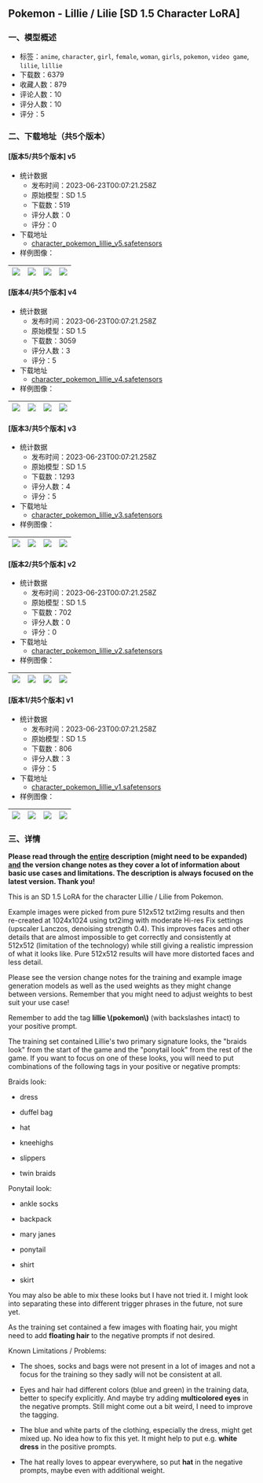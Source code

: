 ## Pokemon - Lillie / Lilie [SD 1.5 Character LoRA]
### 一、模型概述

- 标签：`anime`, `character`, `girl`, `female`, `woman`, `girls`, `pokemon`, `video game`, `lilie`, `lillie`
- 下载数：6379
- 收藏人数：879
- 评论人数：10
- 评分人数：10
- 评分：5

### 二、下载地址（共5个版本）

#### [版本5/共5个版本] v5

- 统计数据
  - 发布时间：2023-06-23T00:07:21.258Z
  - 原始模型：SD 1.5
  - 下载数：519
  - 评分人数：0
  - 评分：0
- 下载地址
  - [character_pokemon_lillie_v5.safetensors](https://civitai.com/api/download/models/101907)
- 样例图像：

| <img src="https://image.civitai.com/xG1nkqKTMzGDvpLrqFT7WA/9858a7b2-87c9-40e5-b1aa-ef08475d1a55/width=450/1250712.jpeg" /> | <img src="https://image.civitai.com/xG1nkqKTMzGDvpLrqFT7WA/32b37328-a957-4c8b-b2f0-8656f05159e4/width=450/1250710.jpeg" /> | <img src="https://image.civitai.com/xG1nkqKTMzGDvpLrqFT7WA/0f2119f5-17b6-4c5f-8861-a2838c41544d/width=450/1250709.jpeg" /> | <img src="https://image.civitai.com/xG1nkqKTMzGDvpLrqFT7WA/ec418590-debd-422a-a1c2-9c383b87f94f/width=450/1250711.jpeg" /> |
| ---- | ---- | ---- | ---- |

#### [版本4/共5个版本] v4

- 统计数据
  - 发布时间：2023-06-23T00:07:21.258Z
  - 原始模型：SD 1.5
  - 下载数：3059
  - 评分人数：3
  - 评分：5
- 下载地址
  - [character_pokemon_lillie_v4.safetensors](https://civitai.com/api/download/models/23789)
- 样例图像：

| <img src="https://image.civitai.com/xG1nkqKTMzGDvpLrqFT7WA/ab248556-76b9-448f-de69-16d4107cd300/width=450/276484.jpeg" /> | <img src="https://image.civitai.com/xG1nkqKTMzGDvpLrqFT7WA/1d8f7600-26db-4007-7fcd-77e245a73000/width=450/276483.jpeg" /> | <img src="https://image.civitai.com/xG1nkqKTMzGDvpLrqFT7WA/816371c4-b4ee-4ad3-d088-dfbd97e47a00/width=450/276482.jpeg" /> | <img src="https://image.civitai.com/xG1nkqKTMzGDvpLrqFT7WA/6acf1c4e-5dfc-482d-1815-40adcfeb5b00/width=450/276481.jpeg" /> |
| ---- | ---- | ---- | ---- |

#### [版本3/共5个版本] v3

- 统计数据
  - 发布时间：2023-06-23T00:07:21.258Z
  - 原始模型：SD 1.5
  - 下载数：1293
  - 评分人数：4
  - 评分：5
- 下载地址
  - [character_pokemon_lillie_v3.safetensors](https://civitai.com/api/download/models/16126)
- 样例图像：

| <img src="https://image.civitai.com/xG1nkqKTMzGDvpLrqFT7WA/ce44c052-dcc1-445f-b744-f4535a96a400/width=450/162620.jpeg" /> | <img src="https://image.civitai.com/xG1nkqKTMzGDvpLrqFT7WA/b3819a07-837c-4159-2e03-56e22122af00/width=450/162619.jpeg" /> | <img src="https://image.civitai.com/xG1nkqKTMzGDvpLrqFT7WA/6993635e-1339-40c4-87e0-37aeb92d7c00/width=450/162618.jpeg" /> | <img src="https://image.civitai.com/xG1nkqKTMzGDvpLrqFT7WA/773dfce1-c08e-4e37-6c32-92c6906fc800/width=450/162617.jpeg" /> |
| ---- | ---- | ---- | ---- |

#### [版本2/共5个版本] v2

- 统计数据
  - 发布时间：2023-06-23T00:07:21.258Z
  - 原始模型：SD 1.5
  - 下载数：702
  - 评分人数：0
  - 评分：0
- 下载地址
  - [character_pokemon_lillie_v2.safetensors](https://civitai.com/api/download/models/14538)
- 样例图像：

| <img src="https://image.civitai.com/xG1nkqKTMzGDvpLrqFT7WA/8e094914-625f-4090-ca44-8edf0f1d8a00/width=450/142189.jpeg" /> | <img src="https://image.civitai.com/xG1nkqKTMzGDvpLrqFT7WA/1ca471a9-e976-4331-ebbf-51ad135ded00/width=450/142188.jpeg" /> | <img src="https://image.civitai.com/xG1nkqKTMzGDvpLrqFT7WA/0fced52b-62f4-490c-6991-1ab07c665700/width=450/142187.jpeg" /> | <img src="https://image.civitai.com/xG1nkqKTMzGDvpLrqFT7WA/9d92a85c-2b81-4699-eaf6-9be6f5601600/width=450/142186.jpeg" /> |
| ---- | ---- | ---- | ---- |

#### [版本1/共5个版本] v1

- 统计数据
  - 发布时间：2023-06-23T00:07:21.258Z
  - 原始模型：SD 1.5
  - 下载数：806
  - 评分人数：3
  - 评分：5
- 下载地址
  - [character_pokemon_lillie_v1.safetensors](https://civitai.com/api/download/models/12458)
- 样例图像：

| <img src="https://image.civitai.com/xG1nkqKTMzGDvpLrqFT7WA/ae455423-cc92-4a9e-8340-241c73b34a00/width=450/120015.jpeg" /> | <img src="https://image.civitai.com/xG1nkqKTMzGDvpLrqFT7WA/0d609a03-f36f-4586-1421-18a1d66de900/width=450/120021.jpeg" /> | <img src="https://image.civitai.com/xG1nkqKTMzGDvpLrqFT7WA/f0c27bf2-8eec-4f40-2e45-f97873794a00/width=450/120020.jpeg" /> | <img src="https://image.civitai.com/xG1nkqKTMzGDvpLrqFT7WA/d458d40a-9fb5-43b7-cd72-9aa3b3004b00/width=450/120019.jpeg" /> |
| ---- | ---- | ---- | ---- |


### 三、详情
<p><strong>Please read through the <u>entire</u> description (might need to be expanded) <u>and</u> the version change notes as they cover a lot of information about basic use cases and limitations. The description is always focused on the latest version. Thank you!</strong></p><p></p><p>This is an SD 1.5 LoRA for the character Lillie / Lilie from Pokemon.</p><p></p><p>Example images were picked from pure 512x512 txt2img results and then re-created at 1024x1024 using txt2img with moderate Hi-res Fix settings (upscaler Lanczos, denoising strength 0.4). This improves faces and other details that are almost impossible to get correctly and consistently at 512x512 (limitation of the technology) while still giving a realistic impression of what it looks like. Pure 512x512 results will have more distorted faces and less detail.</p><p></p><p>Please see the version change notes for the training and example image generation models as well as the used weights as they might change between versions. Remember that you might need to adjust weights to best suit your use case!</p><p></p><p>Remember to add the tag <strong>lillie \(pokemon\)</strong> (with backslashes intact) to your positive prompt.</p><p></p><p>The training set contained Lillie's two primary signature looks, the "braids look" from the start of the game and the "ponytail look" from the rest of the game. If you want to focus on one of these looks, you will need to put combinations of the following tags in your positive or negative prompts:</p><p></p><p>Braids look:</p><p></p><ul><li><p>dress</p></li><li><p>duffel bag</p></li><li><p>hat</p></li><li><p>kneehighs</p></li><li><p>slippers</p></li><li><p>twin braids</p></li></ul><p></p><p>Ponytail look:</p><p></p><ul><li><p>ankle socks</p></li><li><p>backpack</p></li><li><p>mary janes</p></li><li><p>ponytail</p></li><li><p>shirt</p></li><li><p>skirt</p></li></ul><p></p><p>You may also be able to mix these looks but I have not tried it. I might look into separating these into different trigger phrases in the future, not sure yet.</p><p></p><p>As the training set contained a few images with floating hair, you might need to add <strong>floating hair</strong> to the negative prompts if not desired.</p><p></p><p>Known Limitations / Problems:</p><ul><li><p>The shoes, socks and bags were not present in a lot of images and not a focus for the training so they sadly will not be consistent at all.</p></li><li><p>Eyes and hair had different colors (blue and green) in the training data, better to specify explicitly. And maybe try adding <strong>multicolored eyes</strong> in the negative prompts. Still might come out a bit weird, I need to improve the tagging.</p></li><li><p>The blue and white parts of the clothing, especially the dress, might get mixed up. No idea how to fix this yet. It might help to put e.g. <strong>white dress</strong> in the positive prompts.</p></li><li><p>The hat really loves to appear everywhere, so put <strong>hat</strong> in the negative prompts, maybe even with additional weight.</p></li></ul>